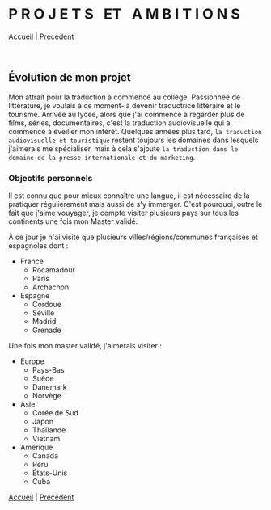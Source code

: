 # **P R O J E T S &nbsp; ET &nbsp; A M B I T I O N S**

[Accueil](./index.md) | [Précédent](./présentation.md)

&nbsp;
## Évolution de mon projet
Mon attrait pour la traduction a commencé au collège. Passionnée de littérature, je voulais à ce moment-là devenir traductrice littéraire et le tourisme. Arrivée au lycée, alors que j'ai commencé a regarder plus de films, séries, documentaires, c'est la traduction audiovisuelle qui a commencé à éveiller mon intérêt. Quelques années plus tard, `la traduction audiovisuelle et touristique` restent toujours les domaines dans lesquels j'aimerais me spécialiser, mais à cela s'ajoute `la traduction dans le domaine de la presse internationale et du marketing`.
&nbsp;
### Objectifs personnels
Il est connu que pour mieux connaître une langue, il est nécessaire de la pratiquer régulièrement mais aussi de s'y immerger. C'est pourquoi, outre le fait que j'aime vouyager, je compte visiter plusieurs pays sur tous les continents une fois mon Master validé.

À ce jour je n'ai visité que plusieurs villes/régions/communes françaises et espagnoles dont : 

* France
    - Rocamadour
    - Paris
    - Archachon
* Espagne
    - Cordoue
    - Séville 
    - Madrid
    - Grenade

Une fois mon master validé, j'aimerais visiter :
* Europe
    * Pays-Bas
    * Suède
    * Danemark
    * Norvège
* Asie
    * Corée de Sud
    * Japon
    * Thaïlande
    * Vietnam
* Amérique
    * Canada
    * Péru
    * États-Unis
    * Cuba 

 
[Accueil](./index.md) | [Précédent](./présentation.md)
